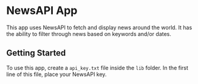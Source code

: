 # NewsAPI App

This app uses NewsAPI to fetch and display news around the world.
It has the ability to filter through news based on keywords and/or dates.

## Getting Started

To use this app, create a `api_key.txt` file inside the `lib` folder.
In the first line of this file, place your NewsAPI key.
